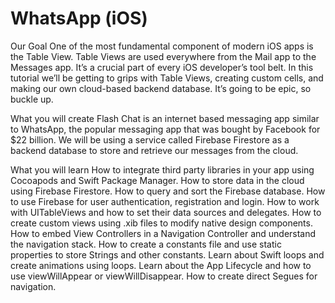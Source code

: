 # WhatsApp (iOS)

Our Goal
One of the most fundamental component of modern iOS apps is the Table View. Table Views are used everywhere from the Mail app to the Messages app. It’s a crucial part of every iOS developer’s tool belt. In this tutorial we’ll be getting to grips with Table Views, creating custom cells, and making our own cloud-based backend database. It’s going to be epic, so buckle up.

What you will create
Flash Chat is an internet based messaging app similar to WhatsApp, the popular messaging app that was bought by Facebook for $22 billion. We will be using a service called Firebase Firestore as a backend database to store and retrieve our messages from the cloud.

What you will learn
How to integrate third party libraries in your app using Cocoapods and Swift Package Manager.
How to store data in the cloud using Firebase Firestore.
How to query and sort the Firebase database.
How to use Firebase for user authentication, registration and login.
How to work with UITableViews and how to set their data sources and delegates.
How to create custom views using .xib files to modify native design components.
How to embed View Controllers in a Navigation Controller and understand the navigation stack.
How to create a constants file and use static properties to store Strings and other constants.
Learn about Swift loops and create animations using loops.
Learn about the App Lifecycle and how to use viewWillAppear or viewWillDisappear.
How to create direct Segues for navigation.
